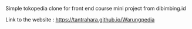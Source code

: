 Simple tokopedia clone for front end course mini project from dibimbing.id

Link to the website : https://tantrahara.github.io/Warungpedia
